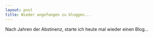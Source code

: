 ```yaml
---
layout: post
title: Wieder angefangen zu bloggen...
---
```


Nach Jahren der Abstinenz, starte ich heute mal wieder einen Blog...
